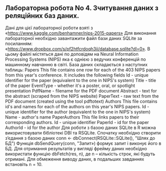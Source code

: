 ## Лабораторна робота No 4. Зчитування даних з реляційних баз даних.
Дані для цієї лабораторної роботи взяті з «https://www.kaggle.com/benhamner/nips-2015-papers» Для виконання лабораторної необхідно завантажити файл бази даних SQLite за посиланням: «https://www.dropbox.com/s/pf2htfcrdoqh3ii/database.sqlite?dl=0».
В цьому файлі містяться дані по доповідям на Neural Information Processing Systems (NIPS) яка є однією з ведучих конференцій по машинному навчанню в світі. База даних складається з наступних таблиць:
Papers
This file contains one row for each of the 403 NIPS papers from this year's conference.
It includes the following fields
 Id - unique identifier for the paper (equivalent to the one in NIPS's system)
 Title - title of the paper
 EventType - whether it's a poster, oral, or spotlight presentation
 PdfName - filename for the PDF document
 Abstract - text for the abstract (scraped from the NIPS website)
 PaperText - raw text from the PDF document (created using the tool pdftotext)
Authors
This file contains id's and names for each of the authors on this year's NIPS papers.
 Id - unique identifier for the author (equivalent to the one in NIPS's system)
 Name - author's name
PaperAuthors
This file links papers to their corresponding authors.
 Id - unique identifier
 PaperId - id for the paper
 AuthorId - id for the author
Для роботи з базою даних SQLite в R можна використовувати бібліотекі DBI та
RSQLite.
Спочатку необхідно створити з’єдання з базою даних
conn <- dbConnect(RSQLite::SQLite(), "Шлях до БД")
Функція dbSendQuery(conn, "Запит») формує запит і виконує його в БД. Для
отримання результатів у вигляді фрейму даних необхідно використати функцію
dbFetch(res, n), де n – кількість строк, які будуть отримані. Для обмеження виводу
даних, в подальших завданнях встановіть n = 10.

#
